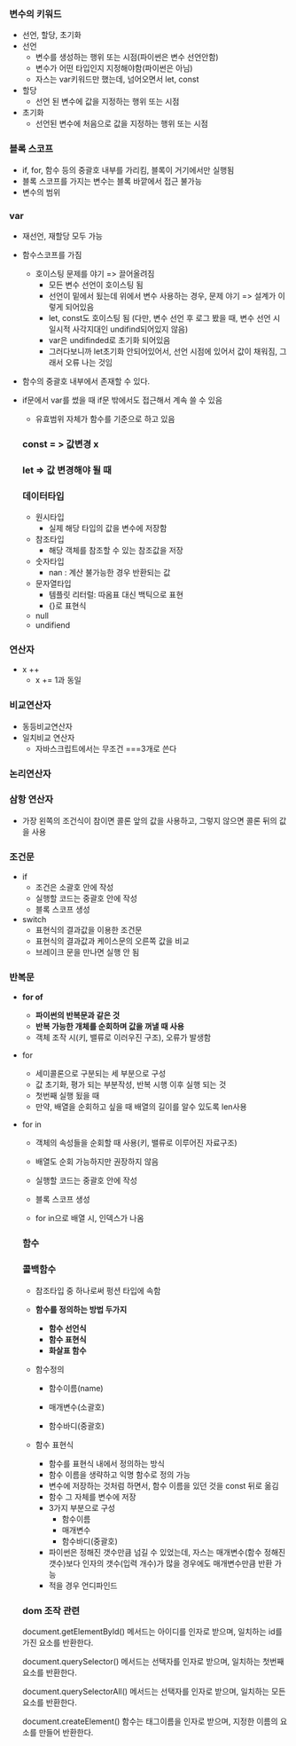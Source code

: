 ### 변수의 키워드

* 선언, 할당, 초기화
* 선언
  * 변수를 생성하는 행위 또는 시점(파이썬은 변수 선언안함)
  * 변수가 어떤 타입인지 지정해야함(파이썬은 아님)
  * 자스는 var키워드만 했는데, 넘어오면서 let, const
* 할당
  * 선언 된 변수에 값을 지정하는 행위 또는 시점
* 초기화
  * 선언된 변수에 처음으로 값을 지정하는 행위 또는 시점



###  블록 스코프

* if, for, 함수 등의 중괄호 내부를 가리킴, 블록이 거기에서만 실행됨
* 블록 스코프를 가지는 변수는 블록 바깥에서 접근 불가능
* 변수의 범위



### var

* 재선언, 재할당 모두 가능

* 함수스코프를 가짐

  * 호이스팅 문제를 야기 => 끌어올려짐
    * 모든 변수 선언이 호이스팅 됨
    * 선언이 밑에서 됬는데 위에서 변수 사용하는 경우, 문제 야기 => 설계가 이렇게 되어있음 
    * let, const도 호이스팅 됨 (다만, 변수 선언 후 로그 봤을 때, 변수 선언 시 일시적 사각지대인 undifind되어있지 않음)
    * var은 undifinded로 초기화 되어있음
    * 그러다보니까 let초기화 안되어있어서, 선언 시점에 있어서 값이 채워짐, 그래서 오류 나는 것임

* 함수의 중괄호 내부에서 존재할 수 있다. 

* if문에서 var를 썼을 때 if문 밖에서도 접근해서 계속 쓸 수 있음

  * 유효범위 자체가 함수를 기준으로 하고 있음

  

  

  ### const = > 값변경 x 

  ### let => 값 변경해야 될 때

  

  ### 데이터타입

  * 원시타입
    * 실제 해당 타입의 값을 변수에 저장함
  * 참조타입
    * 해당 객체를 참조할 수 있는 참조값을 저장
  * 숫자타입
    * nan : 계산 불가능한 경우 반환되는 값
  * 문자열타입
    * 템플릿 리터럴: 따옴표 대신 백틱으로 표현
    * {}로 표현식
  * null
  * undifiend



### 연산자

* x ++ 
  * x += 1과 동일

### 비교연산자

* 동등비교연산자
* 일치비교 연산자
  * 자바스크립트에서는 무조건 ===3개로 쓴다

### 논리연산자

### 삼항 연산자

* 가장 왼쪽의 조건식이 참이면 콜론 앞의 값을 사용하고, 그렇지 않으면 콜론 뒤의 값을 사용

 ### 조건문

* if
  * 조건은 소괄호 안에 작성
  * 실행할 코드는 중괄호 안에 작성
  * 블록 스코프 생성
* switch
  * 표현식의 결과값을 이용한 조건문
  * 표현식의 결과값과 케이스문의 오른쪽 값을 비교
  * 브레이크 문을 만나면 실행 안 됨



### 반복문

* **for of** 
  * **파이썬의 반복문과 같은 것**
  * **반복 가능한 개체를 순회하며 값을 꺼낼 때 사용**
  * 객체 조작 시(키, 밸류로 이러우진 구조), 오류가 발생함

* for

  * 세미콜론으로 구분되는 세 부분으로 구성
  * 값 초기화, 평가 되는 부분작성, 반복 시행 이후 실행 되는 것
  * 첫번째 실행 됬을 때
  *  만약, 배열을 순회하고 싶을 때 배열의 길이를 알수 있도록 len사용

* for in

  * 객체의 속성들을 순회할 때 사용(키, 밸류로 이루어진 자료구조)

  * 배열도 순회 가능하지만 권장하지 않음

  * 실행할 코드는 중괄호 안에 작성

  * 블록 스코프 생성

  * for in으로 배열 시, 인덱스가 나옴

    

    

  ### 함수

  ### 콜백함수

  * 참조타입 중 하나로써 펑션 타입에 속함
  * **함수를 정의하는 방법 두가지**
    * **함수 선언식**
    * **함수 표현식** 
    * **화살표 함수** 

  

  * 함수정의

    * 함수이름(name)

    * 매개변수(소괄호)

    * 함수바디(중괄호)

  * 함수 표현식

    * 함수를 표현식 내에서 정의하는 방식
    * 함수 이름을 생략하고 익명 함수로 정의 가능
    * 변수에 저장하는 것처럼 하면서, 함수 이름을 있던 것을 const 뒤로 옮김
    * 함수 그 자체를 변수에 저장
    * 3가지 부분으로 구성
      * 함수이름
      * 매개변수
      * 함수바디(중괄호)
    * 파이썬은 정해진 갯수만큼 넘길 수 있었는데, 자스는 매개변수(함수 정해진 갯수)보다 인자의 갯수(입력 개수)가 많을 경우에도 매개변수만큼 반환 가능
    * 적을 경우 언디파인드

  

  ### dom 조작 관련

  document.getElementById() 메서드는 아이디를 인자로 받으며, 일치하는 id를 가진 요소를 반환한다.

  document.querySelector() 메서드는 선택자를 인자로 받으며, 일치하는 첫번째 요소를 반환한다.

  document.querySelectorAll() 메서드는 선택자를 인자로 받으며, 일치하는 모든 요소를 반환한다.

  document.createElement() 함수는 태그이름을 인자로 받으며, 지정한 이름의 요소를 만들어 반환한다.

  

